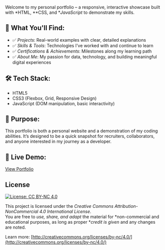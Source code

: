 Welcome to my personal portfolio – a responsive, interactive showcase built with *HTML, **CSS, and **JavaScript* to demonstrate my skills.

## 🚀 What You'll Find:
- ✅ *Projects*: Real-world examples with clear, detailed explanations
- ✅ *Skills & Tools*: Technologies I've worked with and continue to learn
- ✅ *Certifications & Achievements*: Milestones along my learning path
- ✅ *About Me*: My passion for data, technology, and building meaningful digital experiences

## 🛠 Tech Stack:
- HTML5
- CSS3 (Flexbox, Grid, Responsive Design)
- JavaScript (DOM manipulation, basic interactivity)

## 📌 Purpose:
This portfolio is both a personal website and a demonstration of my coding abilities. It’s designed to be a quick snapshot for recruiters, collaborators, and anyone interested in my journey as a developer.

## 🔗 Live Demo:
[View Portfolio](https://ompatel01.github.io/Portfolio/) 

## License

[![License: CC BY-NC 4.0](https://licensebuttons.net/l/by-nc/4.0/88x31.png)](http://creativecommons.org/licenses/by-nc/4.0/)

This project is licensed under the *Creative Commons Attribution-NonCommercial 4.0 International License*.  
You are free to *use, share, and adapt* the material for *non-commercial and educational purposes, as long as proper **credit is given* and any changes are noted.

Learn more: [http://creativecommons.org/licenses/by-nc/4.0/](http://creativecommons.org/licenses/by-nc/4.0/)
